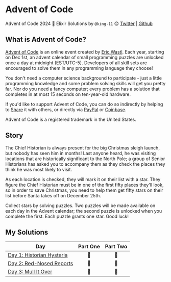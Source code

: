 # Advent of Code
Advent of Code 2024 🎄 Elixir Solutions by
`@king-11` 😊 [Twitter](https://twitter.com/1108King) | [Github](https://github.com/king-11)

## What is Advent of Code?
[Advent of Code](http://adventofcode.com) is an online event created by [Eric Wastl](https://twitter.com/ericwastl). Each year, starting on Dec 1st, an advent calendar of small programming puzzles are unlocked once a day at midnight (EST/UTC-5). Developers of all skill sets are encouraged to solve them in any programming language they choose!

You don't need a computer science background to participate - just a little programming knowledge and some problem solving skills will get you pretty far. Nor do you need a fancy computer; every problem has a solution that completes in at most 15 seconds on ten-year-old hardware.

If you'd like to support Advent of Code, you can do so indirectly by helping to [Share](https://adventofcode.com/2020/about) it with others, or directly via [PayPal](https://www.paypal.com/webapps/shoppingcart?flowlogging_id=482758c113636&mfid=1607161233294_482758c113636#/checkout/openButton) or [Coinbase](https://adventofcode.com/2020/support/coinbase).

Advent of Code is a registered trademark in the United States.

## Story

The Chief Historian is always present for the big Christmas sleigh launch, but nobody has seen him in months! Last anyone heard, he was visiting locations that are historically significant to the North Pole; a group of Senior Historians has asked you to accompany them as they check the places they think he was most likely to visit.

As each location is checked, they will mark it on their list with a star. They figure the Chief Historian must be in one of the first fifty places they'll look, so in order to save Christmas, you need to help them get fifty stars on their list before Santa takes off on December 25th.

Collect stars by solving puzzles. Two puzzles will be made available on each day in the Advent calendar; the second puzzle is unlocked when you complete the first. Each puzzle grants one star. Good luck!

## My Solutions

| Day                                                         | Part One | Part Two |
|-------------------------------------------------------------|:--------:|:--------:|
| [Day 1: Historian Hysteria](./lib/advent_of_code/day_01.ex) |    🌟    |    🌟    |
| [Day 2: Red-Nosed Reports](./lib/advent_of_code/day_02.ex)  |    🌟    |    🌟    |
| [Day 3: Mull It Over](./lib/advent_of_code/day_03.ex)       |    🌟    |    🌟    |

